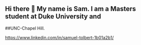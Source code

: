 ## Hi there 👋 My name is Sam. I am a Masters student at Duke University and
##UNC-Chapel Hill.


https://www.linkedin.com/in/samuel-tolbert-1b01a2b1/